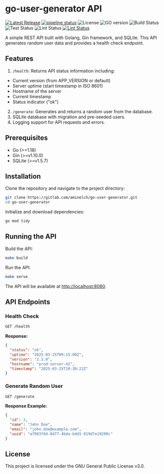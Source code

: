 # go-user-generator API

[![Latest Release](https://gitlab.com/aminelch/go-user-generator/-/badges/release.svg)](https://gitlab.com/aminelch/go-user-generator/-/releases)
[![pipeline status](https://gitlab.com/aminelch/go-user-generator/badges/main/pipeline.svg)](https://gitlab.com/aminelch/go-user-generator/-/commits/main)
![License](https://img.shields.io/gitlab/license/aminelch/go-user-generator?color=lightblue&style=for-the-badge)
![GO version](https://img.shields.io/badge/version-1.23.4-blue?logo=go&style=for-the-badge)
![Build Status](https://img.shields.io/gitlab/pipeline/aminelch/go-user-generator/main?label=build&style=for-the-badge)
![Test Status](https://img.shields.io/gitlab/pipeline/aminelch/go-user-generator/main?label=test&style=for-the-badge)
![Lint Status](https://img.shields.io/gitlab/pipeline/aminelch/go-user-generator/main?label=lint&style=for-the-badge)
[![Lint Status](https://img.shields.io/badge/live-demo-darkred?style=for-the-badge)](https://go-user-generator.onrender.com)

A simple REST API built with Golang, Gin framework, and SQLite. This API generates random user data and provides a health check endpoint.

## Features
1. `/health`:  Returns API status information including:
- Current version (from APP_VERSION or default)
- Server uptime (start timestamp in ISO 8601)
- Hostname of the server 
- Current timestamp 
- Status indicator ("ok")

2. `/generate`: Generates and returns a random user from the database.
3. SQLite database with migration and pre-seeded users.
4. Logging support for API requests and errors.

## Prerequisites
- Go (>=1.18)
- Gin (>=v1.10.0)
- SQLite (>=v1.5.7)

## Installation

Clone the repository and navigate to the project directory:

```bash
git clone https://gitlab.com/aminelch/go-user-generator.git
cd go-user-generator
```

Initialize and download dependencies:

```bash
go mod tidy
```

## Running the API

Build the API:

```bash
make build
```

Run the API:

```bash
make serve
```

The API will be available at [http://localhost:8080](http://localhost:8080).

## API Endpoints

### Health Check
```bash
GET /health
```
**Response:**
```json
{
  "status": "ok",
  "uptime": "2025-03-25T09:15:00Z",
  "version": "2.3.0",
  "hostname": "prod-server-42",
  "timestamp": "2025-03-25T10:30:22Z"
}
```

### Generate Random User
```bash
GET /generate
```
**Response Example:**
```json
{
  "id": 3,
  "name": "John Doe",
  "email": "john.doe@example.com",
  "uuid": "a7983f8d-8d77-4bda-bd45-819d7e19290c"
}
```

## License
This project is licensed under the GNU General Public License v3.0.